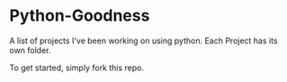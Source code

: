 # Python-Goodness
A list of projects I've been working on using python.
Each Project has its own folder.

To get started, simply fork this repo.

